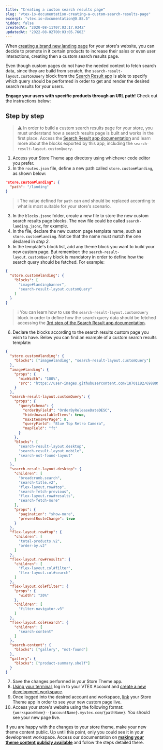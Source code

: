 ```yaml
---
title: "Creating a custom search results page"
slug: "vtex-io-documentation-creating-a-custom-search-results-page"
excerpt: "vtex.io-documentation@0.88.5"
hidden: false
createdAt: "2020-08-11T07:03:17.934Z"
updatedAt: "2022-08-02T00:03:05.760Z"
---
```

When [creating a brand new landing page](https://developers.vtex.com/vtex-developer-docs/docs/vtex-io-documentation-creating-a-new-custom-page/) for your store's website, you can decide to promote in it certain products to increase their sales or even user interactions, creating then a custom search results page. 

Even though custom pages do not have the needed context to fetch search data, since they are build from scratch, the `search-result-layout.customQuery` block from the [Search Result app](https://developers.vtex.com/vtex-developer-docs/docs/vtex-search-result/) is able to specify which query should be performed in order to get and render the desired search results for your users. 

**Engage your users with specific products through an URL path!** Check out the instructions below: 

## Step by step

>⚠️ In order to build a custom search results page for your store, you must understand how a search results page is built and works in the first place. Access the  <a href="https://developers.vtex.com/vtex-developer-docs/docs/vtex-search-result/">Search Result app documentation</a> and learn more about the blocks exported by this app, including the `search-result-layout.customQuery`. 

1. Access your Store Theme app directory using whichever code editor you prefer. 
2. In the `routes.json` file, define a new path called `store.custom#landing`, as shown below:

```json
"store.custom#landing": {
  "path": "/landing"
}
```

>ℹ️ The value defined for `path` can and should be replaced according to what is most suitable for your store's scenario. 

3. In the `blocks.jsonc` folder, create a new file to store the new custom search results page blocks. The new file could be called `search-landing.jsonc`, for example. 
4. In the file, declare the new custom page template name, such as `store.custom#landing`. Notice that the name must match the one declared in *step 2*.
5. In the template's block list, add any theme block you want to build your new custom page. But remember: the `search-result-layout.customQuery` block is mandatory in order to define how the search query should be fetched. For example:

```json
{
  "store.custom#landing": { 
    "blocks": [
      "image#landingbanner", 
      "search-result-layout.customQuery"
    ]
  }
}
```

>ℹ️ You can learn how to use the `search-result-layout.customQuery` block in order to define how the search query data should be fetched accessing the <a href="https://developers.vtex.com/vtex-developer-docs/docs/vtex-search-result/">3rd step of the Search Result app documentation</a>. 

6. Declare the blocks according to the search results custom page you wish to have. Below you can find an example of a custom search results template: 

```json
{
  "store.custom#landing": { 
    "blocks": ["image#landing", "search-result-layout.customQuery"]
  },
  "image#landing": { 
    "props": { 
      "minWidth": "100%",
      "src": "https://user-images.githubusercontent.com/18701182/69889938-64b16180-12d2-11ea-8d8a-e3089cbeaffd.png"
    }
  },
  "search-result-layout.customQuery": {
    "props": {
      "querySchema": {
        "orderByField": "OrderByReleaseDateDESC",
        "hideUnavailableItems": true,
        "maxItemsPerPage": 8,
        "queryField": "Blue Top Retro Camera",
        "mapField": "ft"
      }
    },
    "blocks": [
      "search-result-layout.desktop",
      "search-result-layout.mobile",
      "search-not-found-layout"
    ]
  },
  "search-result-layout.desktop": {
    "children": [
      "breadcrumb.search",
      "search-title.v2",
      "flex-layout.row#top",
      "search-fetch-previous",
      "flex-layout.row#results",
      "search-fetch-more"
    ],
    "props": {
      "pagination": "show-more",
      "preventRouteChange": true
    }
  },
  "flex-layout.row#top": { 
    "children": [
      "total-products.v2",
      "order-by.v2"
    ]
  },
  "flex-layout.row#results": { 
    "children": [ 
      "flex-layout.col#filter",
      "flex-layout.col#search"
    ]
  },
  "flex-layout.col#filter": { 
    "props": {
      "width": "20%"
    },
    "children": [
      "filter-navigator.v3"
    ]
  },
  "flex-layout.col#search": { 
    "children": [
      "search-content"
    ]
  },
  "search-content": { 
    "blocks": ["gallery", "not-found"]
  },
  "gallery": {
    "blocks": ["product-summary.shelf"]
  }
}
```

7. Save the changes performed in your Store Theme app. 
8. [Using your terminal](https://developers.vtex.com/vtex-developer-docs/docs/vtex-io-documentation-vtex-io-cli-installation-and-command-reference/), log in to your VTEX Account and [create a new development workspace](https://developers.vtex.com/vtex-developer-docs/docs/vtex-io-documentation-creating-a-development-workspace/).
9. Once logged into the desired account and workspace, [link](https://developers.vtex.com/vtex-developer-docs/docs/vtex-io-documentation-linking-an-app/) your Store Theme app in order to see your new custom page live. 
10. Access your store's website using the following format: `{workspaceName}--{accountName}.myvtex.com/{pathName}`. You should see your new page live. 

If you are happy with the changes to your store theme, make your new theme content public. Up until this point, only you could see it in your development workspace. Access our documentation on [**making your theme content publicly available**](https://developers.vtex.com/vtex-developer-docs/docs/vtex-io-documentation-making-your-theme-content-public/) and follow the steps detailed there.